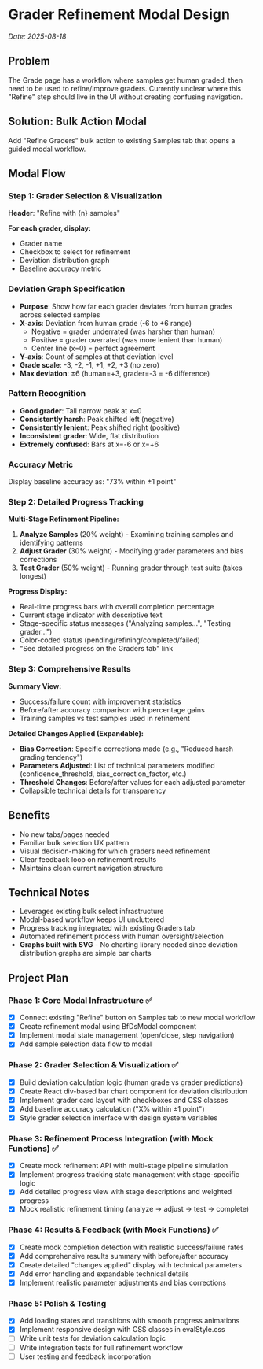 # Grader Refinement Modal Design

_Date: 2025-08-18_

## Problem

The Grade page has a workflow where samples get human graded, then need to be
used to refine/improve graders. Currently unclear where this "Refine" step
should live in the UI without creating confusing navigation.

## Solution: Bulk Action Modal

Add "Refine Graders" bulk action to existing Samples tab that opens a guided
modal workflow.

## Modal Flow

### Step 1: Grader Selection & Visualization

**Header**: "Refine with {n} samples"

**For each grader, display:**

- Grader name
- Checkbox to select for refinement
- Deviation distribution graph
- Baseline accuracy metric

### Deviation Graph Specification

- **Purpose**: Show how far each grader deviates from human grades across
  selected samples
- **X-axis**: Deviation from human grade (-6 to +6 range)
  - Negative = grader underrated (was harsher than human)
  - Positive = grader overrated (was more lenient than human)
  - Center line (x=0) = perfect agreement
- **Y-axis**: Count of samples at that deviation level
- **Grade scale**: -3, -2, -1, +1, +2, +3 (no zero)
- **Max deviation**: ±6 (human=+3, grader=-3 = -6 difference)

### Pattern Recognition

- **Good grader**: Tall narrow peak at x=0
- **Consistently harsh**: Peak shifted left (negative)
- **Consistently lenient**: Peak shifted right (positive)
- **Inconsistent grader**: Wide, flat distribution
- **Extremely confused**: Bars at x=-6 or x=+6

### Accuracy Metric

Display baseline accuracy as: "73% within ±1 point"

### Step 2: Detailed Progress Tracking

**Multi-Stage Refinement Pipeline:**

1. **Analyze Samples** (20% weight) - Examining training samples and identifying
   patterns
2. **Adjust Grader** (30% weight) - Modifying grader parameters and bias
   corrections
3. **Test Grader** (50% weight) - Running grader through test suite (takes
   longest)

**Progress Display:**

- Real-time progress bars with overall completion percentage
- Current stage indicator with descriptive text
- Stage-specific status messages ("Analyzing samples...", "Testing grader...")
- Color-coded status (pending/refining/completed/failed)
- "See detailed progress on the Graders tab" link

### Step 3: Comprehensive Results

**Summary View:**

- Success/failure count with improvement statistics
- Before/after accuracy comparison with percentage gains
- Training samples vs test samples used in refinement

**Detailed Changes Applied (Expandable):**

- **Bias Correction**: Specific corrections made (e.g., "Reduced harsh grading
  tendency")
- **Parameters Adjusted**: List of technical parameters modified
  (confidence_threshold, bias_correction_factor, etc.)
- **Threshold Changes**: Before/after values for each adjusted parameter
- Collapsible technical details for transparency

## Benefits

- No new tabs/pages needed
- Familiar bulk selection UX pattern
- Visual decision-making for which graders need refinement
- Clear feedback loop on refinement results
- Maintains clean current navigation structure

## Technical Notes

- Leverages existing bulk select infrastructure
- Modal-based workflow keeps UI uncluttered
- Progress tracking integrated with existing Graders tab
- Automated refinement process with human oversight/selection
- **Graphs built with SVG** - No charting library needed since deviation
  distribution graphs are simple bar charts

## Project Plan

### Phase 1: Core Modal Infrastructure ✅

- [x] Connect existing "Refine" button on Samples tab to new modal workflow
- [x] Create refinement modal using BfDsModal component
- [x] Implement modal state management (open/close, step navigation)
- [x] Add sample selection data flow to modal

### Phase 2: Grader Selection & Visualization ✅

- [x] Build deviation calculation logic (human grade vs grader predictions)
- [x] Create React div-based bar chart component for deviation distribution
- [x] Implement grader card layout with checkboxes and CSS classes
- [x] Add baseline accuracy calculation ("X% within ±1 point")
- [x] Style grader selection interface with design system variables

### Phase 3: Refinement Process Integration (with Mock Functions) ✅

- [x] Create mock refinement API with multi-stage pipeline simulation
- [x] Implement progress tracking state management with stage-specific logic
- [x] Add detailed progress view with stage descriptions and weighted progress
- [x] Mock realistic refinement timing (analyze → adjust → test → complete)

### Phase 4: Results & Feedback (with Mock Functions) ✅

- [x] Create mock completion detection with realistic success/failure rates
- [x] Add comprehensive results summary with before/after accuracy
- [x] Create detailed "changes applied" display with technical parameters
- [x] Add error handling and expandable technical details
- [x] Implement realistic parameter adjustments and bias corrections

### Phase 5: Polish & Testing

- [x] Add loading states and transitions with smooth progress animations
- [x] Implement responsive design with CSS classes in evalStyle.css
- [ ] Write unit tests for deviation calculation logic
- [ ] Write integration tests for full refinement workflow
- [ ] User testing and feedback incorporation
